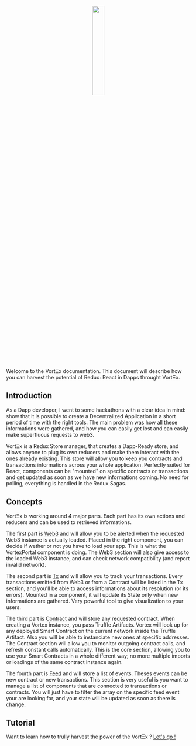 <div align="center" >
<img width="25%" src="https://gitlab.com/FlexProject/vortex/raw/master/.assets/vortex.png">
</div>

Welcome to the VortΞx documentation. This document will describe how you can harvest the potential of Redux+React in Dapps throught VortΞx.

## Introduction

As a Dapp developer, I went to some hackathons with a clear idea in mind: show that it is possible to create a Decentralized Application in a short period of time with the right tools. The main problem was how all these informations were gathered, and how you can easily get lost and can easily make superfluous requests to web3.

VortΞx is a Redux Store manager, that creates a Dapp-Ready store, and allows anyone to plug its own reducers and make them interact with the ones already existing. This store will allow you to keep you contracts and transactions informations across your whole application. Perfectly suited for React, components can be "mounted" on specific contracts or transactions and get updated as soon as we have new informations coming. No need for polling, everything is handled in the Redux Sagas.

## Concepts

VortΞx is working around 4 major parts. Each part has its own actions and reducers and can be used to retrieved informations.

The first part is [Web3](./web3.md) and will allow you to be alerted when the requested Web3 instance is actually loaded. Placed in the right component, you can decide if wether or not you have to load your app. This is what the VortexPortal component is doing. The Web3 section will also give access to the loaded Web3 instance, and can check network compatibility (and report invalid network).

The second part is [Tx](./tx.md) and will allow you to track your transactions. Every transactions emitted from Web3 or from a Contract will be listed in the Tx section, and you'll be able to access informations about its resolution (or its errors). Mounted in a component, it will update its State only when new informations are gathered. Very powerful tool to give visualization to your users.

The third part is [Contract](./contracts.md) and will store any requested contract. When creating a Vortex instance, you pass Truffle Artifacts. Vortex will look up for any deployed Smart Contract on the current network inside the Truffle Artifact. Also you will be able to instanciate new ones at specific addresses. The Contract section will allow you to monitor outgoing contract calls, and refresh constant calls automatically. This is the core section, allowing you to use your Smart Contracts in a whole different way; no more multiple imports or loadings of the same contract instance again.

The fourth part is [Feed](./feed.md) and will store a list of events. Theses events can be new contract or new transactions. This section is very useful is you want to manage a list of components that are connected to transactions or contracts. You will just have to filter the array on the specific feed event your are looking for, and your state will be updated as soon as there is change.

## Tutorial

Want to learn how to trully harvest the power of the VortΞx ? [Let's go !](./tutorial.md)

